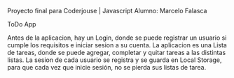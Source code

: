Proyecto final para Coderjouse | Javascript
Alumno: Marcelo Falasca

ToDo App

Antes de la aplicacion, hay un Login, donde se puede registrar un usuario si cumple los requisitos e iniciar sesion a su cuenta.
La aplicacion es una Lista de tareas, donde se puede agregar, completar y quitar tareas a las distintas listas.
La sesion de cada usuario se registra y se guarda en Local Storage, para que cada vez que inicie sesión, no se pierda sus listas de tarea.
